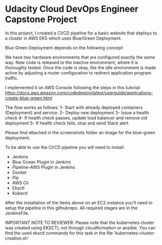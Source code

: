 # Udacity Cloud DevOps Engineer Capstone Project

In this project, I created a CI/CD pipeline for a basic website that deploys to a cluster in AWS EKS which uses Blue/Green Deployment.

Blue Green Deployment depends on the following concept:

We have two hardware environments that are configured exactly the same way. New code is released to the inactive environment, where it is thoroughly tested. Once the code is okay, the the idle environment is made active by adjusting a router configuration to redirect application program traffic.

I implemented it on AWS Console following the steps in this tutorial:
https://docs.aws.amazon.com/codedeploy/latest/userguide/applications-create-blue-green.html   

The flow works as follows:
1- Start with already deployed containers (Deployment) and service.
2- Deploy new deployment
3- Issue a health check
4- If health check passes, update load balancer and remove old deployment
5- If health check fails, stop and send Slack alert

Please find attached in the screenshots folder an image for the blue-green deployment.

To be able to use the CI/CD pipeline you will need to install:

* Jenkins
* Blue Ocean Plugin in Jenkins
* Pipeline-AWS Plugin in Jenkins
* Docker
* Pip
* AWS Cli
* Eksctl
* Kubectl

After the installation of the items above on an EC2 instance you'll need to setup the pipeline in this githubrepo. All required stages are in the JenkinsFile.

IMPORTANT NOTE TO REVIEWER: 
Please note that the kubernetes cluster was created using EKSCTL not through cloudformation or ansible.
You can find the used eksctl commands for this task in the file 'kubernetes-cluster-creation.sh'

